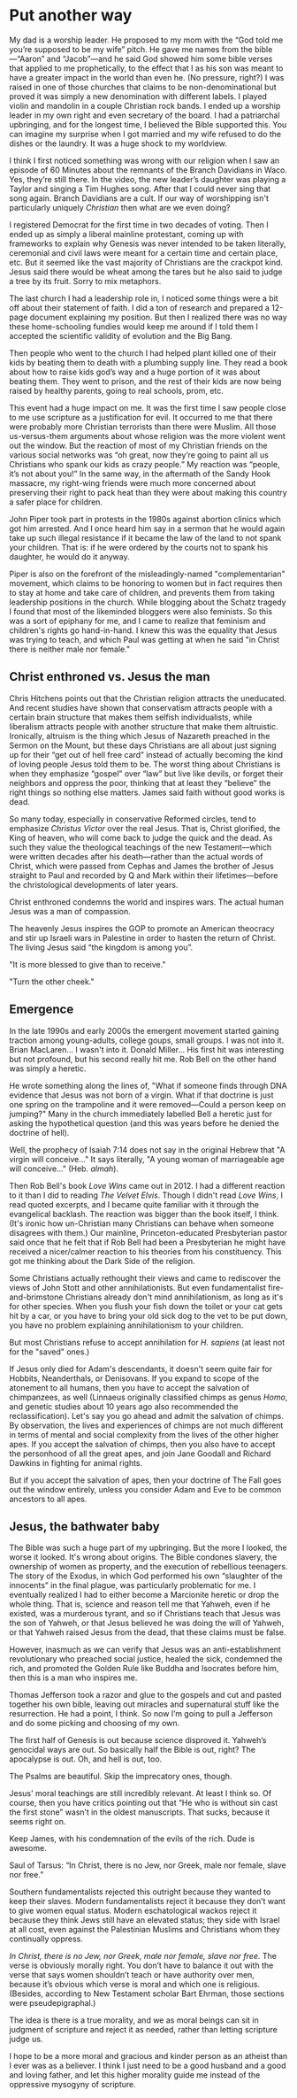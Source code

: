 # Put another way

My dad is a worship leader. He proposed to my mom with the “God told me you’re supposed to be my wife” pitch. He gave me names from the bible—“Aaron” and “Jacob”—and he said God showed him some bible verses that applied to me prophetically, to the effect that I as his son was meant to have a greater impact in the world than even he. (No pressure, right?) I was raised in one of those churches that claims to be non-denominational but proved it was simply a new denomination with different labels. I played violin and mandolin in a couple Christian rock bands. I ended up a worship leader in my own right and even secretary of the board. I had a patriarchal upbringing, and for the longest time, I believed the Bible supported this. You can imagine my surprise when I got married and my wife refused to do the dishes or the laundry. It was a huge shock to my worldview. 

I think I first noticed something was wrong with our religion when I saw an episode of 60 Minutes about the remnants of the Branch Davidians in Waco. Yes, they’re still there. In the video, the new leader’s daughter was playing a Taylor and singing a Tim Hughes song. After that I could never sing that song again. Branch Davidians are a cult. If our way of worshipping isn't particularly uniquely _Christian_ then what are we even doing?

I registered Democrat for the first time in two decades of voting. Then I ended up as simply a liberal mainline protestant, coming up with frameworks to explain why Genesis was never intended to be taken literally, ceremonial and civil laws were meant for a certain time and certain place, etc. But it seemed like the vast majority of Christians are the crackpot kind. Jesus said there would be wheat among the tares but he also said to judge a tree by its fruit. Sorry to mix metaphors.

The last church I had a leadership role in, I noticed some things were a bit off about their statement of faith. I did a ton of research and prepared a 12-page document explaining my position. But then I realized there was no way these home-schooling fundies would keep me around if I told them I accepted the scientific validity of evolution and the Big Bang.

Then people who went to the church I had helped plant killed one of their kids by beating them to death with a plumbing supply line. They read a book about how to raise kids god’s way and a huge portion of it was about beating them. They went to prison, and the rest of their kids are now being raised by healthy parents, going to real schools, prom, etc.

This event had a huge impact on me. It was the first time I saw people close to me use scripture as a justification for evil. It occurred to me that there were probably more Christian terrorists than there were Muslim. All those us-versus-them arguments about whose religion was the more violent went out the window. But the reaction of most of my Christian friends on the various social networks was “oh great, now they’re going to paint all us Christians who spank our kids as crazy people.” My reaction was “people, it’s not about you!” In the same way, in the aftermath of the Sandy Hook massacre, my right-wing friends were much more concerned about preserving their right to pack heat than they were about making this country a safer place for children.

John Piper took part in protests in the 1980s against abortion clinics which got him arrested. And I once heard him say in a sermon that he would again take up such illegal resistance if it became the law of the land to not spank your children. That is: if he were ordered by the courts not to spank his daughter, he would do it anyway.

Piper is also on the forefront of the misleadingly-named "complementarian" movement, which claims to be honoring to women but in fact requires then to stay at home and take care of children, and prevents them from taking leadership positions in the church. While blogging about the Schatz tragedy I found that most of the likeminded bloggers were also feminists. So this was a sort of epiphany for me, and I came to realize that feminism and children's rights go hand-in-hand. I knew this was the equality that Jesus was trying to teach, and which Paul was getting at when he said "in Christ there is neither male nor female."

## Christ enthroned vs. Jesus the man

Chris Hitchens points out that the Christian religion attracts the uneducated. And recent studies have shown that conservatism attracts people with a certain brain structure that makes them selfish individualists, while liberalism attracts people with another structure that make them altruistic. Ironically, altruism is the thing which Jesus of Nazareth preached in the Sermon on the Mount, but these days Christians are all about just signing up for their “get out of hell free card” instead of actually becoming the kind of loving people Jesus told them to be. The worst thing about Christians is when they emphasize “gospel” over “law” but live like devils, or forget their neighbors and oppress the poor, thinking that at least they “believe” the right things so nothing else matters. James said faith without good works is dead.

So many today, especially in conservative Reformed circles, tend to emphasize _Christus Victor_ over the real Jesus. That is, Christ glorified, the King of heaven, who will come back to judge the quick and the dead. As such they value the theological teachings of the new Testament—which were written decades after his death—rather than  the actual words of Christ, which were passed from Cephas and James the brother of Jesus straight to Paul and recorded by Q and Mark within their lifetimes—before the christological developments of later years.

Christ enthroned condemns the world and inspires wars. The actual human Jesus was a man of compassion.

The heavenly Jesus inspires the GOP to promote an American theocracy and stir up Israeli wars in Palestine in order to hasten the return of Christ. The living Jesus said “the kingdom is among you”.

"It is more blessed to give than to receive."

"Turn the other cheek."

## Emergence

In the late 1990s and early 2000s the emergent movement started gaining traction among young-adults, college goups, small groups. I was not into it. Brian MacLaren... I wasn't into it. Donald Miller... His first hit was interesting but not profound, but his second really hit me. Rob Bell on the other hand was simply a heretic.

He wrote something along the lines of, "What if someone finds through DNA evidence that Jesus was not born of a virgin. What if that doctrine is just one spring on the trampoline and it were removed—Could a person keep on jumping?" Many in the church immediately labelled Bell a heretic just for asking the hypothetical question (and this was years before he denied the doctrine of hell).

Well, the prophecy of Isaiah 7:14 does not say in the original Hebrew that "A virgin will conceive…" It says literally, "A young woman of marriageable age will conceive..." (Heb. _almah_).

Then Rob Bell's book _Love Wins_ came out in 2012. I had a different reaction to it than I did to reading _The Velvet Elvis_. Though I didn't read _Love Wins_, I read quoted excerpts, and I became quite familiar with it through the evangelical backlash. The reaction was bigger than the book itself, I think. (It's ironic how un-Christian many Christians can behave when someone disagrees with them.) Our mainline, Princeton-educated Presbyterian pastor said once that he felt that if Rob Bell had been a Presbyterian he might have received a nicer/calmer reaction to his theories from his constituency. This got me thinking about the Dark Side of the religion.

Some Christians actually rethought their views and came to rediscover the views of John Stott and other annihilationists. But even fundamentalist fire-and-brimstone Christians already don't mind annihilationism, as long as it's for other species. When you flush your fish down the toilet or your cat gets hit by a car, or you have to bring your old sick dog to the vet to be put down, you have no problem explaining annihilationism to your children.

But most Christians refuse to accept annihilation for _H. sapiens_ (at least not for the "saved" ones.)

If Jesus only died for Adam's descendants, it doesn't seem quite fair for Hobbits, Neanderthals, or Denisovans. If you expand to scope of the atonement to all humans, then you have to accept the salvation of chimpanzees, as well (Linnaeus originally classified chimps as genus _Homo_, and genetic studies about 10 years ago also recommended the reclassification). Let's say you go ahead and admit the salvation of chimps. By observation, the lives and experiences of chimps are not much different in terms of mental and social complexity from the lives of the other higher apes. If you accept the salvation of chimps, then you also have to accept the personhood of all the great apes, and join Jane Goodall and Richard Dawkins in fighting for animal rights.

But if you accept the salvation of apes, then your doctrine of The Fall goes out the window entirely, unless you consider Adam and Eve to be common ancestors to all apes.

## Jesus, the bathwater baby

The Bible was such a huge part of my upbringing. But the more I looked, the worse it looked. It's wrong about origins. The Bible condones slavery, the ownership of women as property, and the execution of rebellious teenagers. The story of the Exodus, in which God performed his own “slaughter of the innocents” in the final plague, was particularly problematic for me. I eventually realized I had to either become a Marcionite heretic or drop the whole thing. That is, science and reason tell me that Yahweh, even if he existed, was a murderous tyrant, and so if Christians teach that Jesus was the son of Yahweh, or that Jesus believed he was doing the will of Yahweh, or that Yahweh raised Jesus from the dead, that these claims must be false.

However, inasmuch as we can verify that Jesus was an anti-establishment revolutionary who preached social justice, healed the sick, condemned the rich, and promoted the Golden Rule like Buddha and Isocrates before him, then this is a man who inspires me.

Thomas Jefferson took a razor and glue to the gospels and cut and pasted together his own bible, leaving out miracles and supernatural stuff like the resurrection. He had a point, I think. So now I’m going to pull a Jefferson and do some picking and choosing of my own.

The first half of Genesis is out because science disproved it. Yahweh’s genocidal ways are out. So basically half the Bible is out, right? The apocalypse is out. Oh, and hell is out, too.

The Psalms are beautiful. Skip the imprecatory ones, though.

Jesus' moral teachings are still incredibly relevant. At least I think so. Of course, then you have critics pointing out that “He who is without sin cast the first stone” wasn’t in the oldest manuscripts. That sucks, because it seems right on.

Keep James, with his condemnation of the evils of the rich. Dude is awesome.

Saul of Tarsus: “In Christ, there is no Jew, nor Greek, male nor female, slave nor free.”

Southern fundamentalists rejected this outright because they wanted to keep their slaves. Modern fundamentalists reject it because they don’t want to give women equal status. Modern eschatological wackos reject it because they think Jews still have an elevated status; they side with Israel at all cost, even against the Palestinian Muslims and Christians whom they continually oppress.

_In Christ, there is no Jew, nor Greek, male nor female, slave nor free._ The verse is obviously morally right. You don’t have to balance it out with the verse that says women shouldn’t teach or have authority over men, because it’s obvious which verse is moral and which one is religious. (Besides, according to New Testament scholar Bart Ehrman, those sections were pseudepigraphal.)

The idea is there is a true morality, and we as moral beings can sit in judgment of scripture and reject it as needed, rather than letting scripture judge us.

I hope to be a more moral and gracious and kinder person as an atheist than I ever was as a believer. I think I just need to be a good husband and a good and loving father, and let this higher morality guide me instead of the oppressive mysogyny of scripture.
